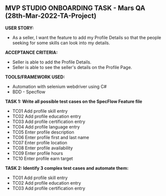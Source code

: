 ## MVP STUDIO ONBOARDING TASK - Mars QA (28th-Mar-2022-TA-Project)

**USER STORY:** 
- As a seller, I want the feature to add my Profile Details so that the people seeking for some skills can look into my details.

**ACCEPTANCE CRITERIA:** 
- Seller is able to add the Profile Details.
- Seller is able to see the seller's details on the Profile Page.

**TOOLS/FRAMEWORK USED:**
- Automation with selenium webdriver using C#
- BDD - Specflow

**TASK 1: Write all possible test cases on the SpecFlow Feature file**
- TC01 Add profile skill entry
- TC02 Add profile education entry
- TC03 Add profile certification entry
- TC04 Add profile language entry
- TC05 Enter profile description
- TC06 Enter profile first and last name
- TC07 Enter profile location
- TC08 Enter profile availability
- TC09 Enter profile hours
- TC10 Enter profile earn target


**TASK 2: Identify 3 complex test cases and automate them:**
- TC01 Add profile skill entry
- TC02 Add profile education entry
- TC03 Add profile certification entry